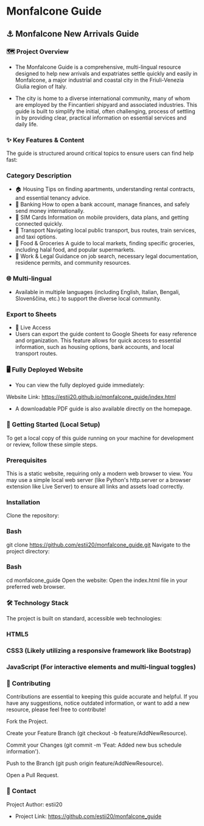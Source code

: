 # Monfalcone Guide

## ⚓ Monfalcone New Arrivals Guide
### 🗺️ Project Overview
- The Monfalcone Guide is a comprehensive, multi-lingual resource designed to help new arrivals and expatriates settle quickly and easily in Monfalcone, a major industrial and coastal city in the Friuli-Venezia Giulia region of Italy.

- The city is home to a diverse international community, many of whom are employed by the Fincantieri shipyard and associated industries. This guide is built to simplify the initial, often challenging, process of settling in by providing clear, practical information on essential services and daily life.

### ✨ Key Features & Content
The guide is structured around critical topics to ensure users can find help fast:

### Category	Description
- 🏠 Housing	Tips on finding apartments, understanding rental contracts, and essential tenancy advice.
- 🏦 Banking	How to open a bank account, manage finances, and safely send money internationally.
- 📱 SIM Cards	Information on mobile providers, data plans, and getting connected quickly.
- 🚌 Transport	Navigating local public transport, bus routes, train services, and taxi options.
- 🍔 Food & Groceries	A guide to local markets, finding specific groceries, including halal food, and popular supermarkets.
- 💼 Work & Legal	Guidance on job search, necessary legal documentation, residence permits, and community resources.

### 🌐 Multi-lingual
- Available in multiple languages (including English, Italian, Bengali, Slovenščina, etc.) to support the diverse local community.

### Export to Sheets
- 🔗 Live Access  
- Users can export the guide content to Google Sheets for easy reference and organization. This feature allows for quick access to essential information, such as housing options, bank accounts, and local transport routes.

### 🖥️ Fully Deployed Website
- You can view the fully deployed guide immediately:

Website Link: https://estii20.github.io/monfalcone_guide/index.html

- A downloadable PDF guide is also available directly on the homepage.

### 🚀 Getting Started (Local Setup)
To get a local copy of this guide running on your machine for development or review, follow these simple steps.

### Prerequisites   
This is a static website, requiring only a modern web browser to view. You may use a simple local web server (like Python's http.server or a browser extension like Live Server) to ensure all links and assets load correctly.

### Installation
Clone the repository:

### Bash

git clone https://github.com/estii20/monfalcone_guide.git
Navigate to the project directory:

### Bash

cd monfalcone_guide
Open the website:
Open the index.html file in your preferred web browser.

### 🛠️ Technology Stack
The project is built on standard, accessible web technologies:

### HTML5

### CSS3 (Likely utilizing a responsive framework like Bootstrap)

### JavaScript (For interactive elements and multi-lingual toggles)   

### 🤝 Contributing
Contributions are essential to keeping this guide accurate and helpful. If you have any suggestions, notice outdated information, or want to add a new resource, please feel free to contribute!

Fork the Project.

Create your Feature Branch (git checkout -b feature/AddNewResource).

Commit your Changes (git commit -m 'Feat: Added new bus schedule information').

Push to the Branch (git push origin feature/AddNewResource).

Open a Pull Request.

### 📧 Contact
Project Author: estii20

- Project Link: https://github.com/estii20/monfalcone_guide